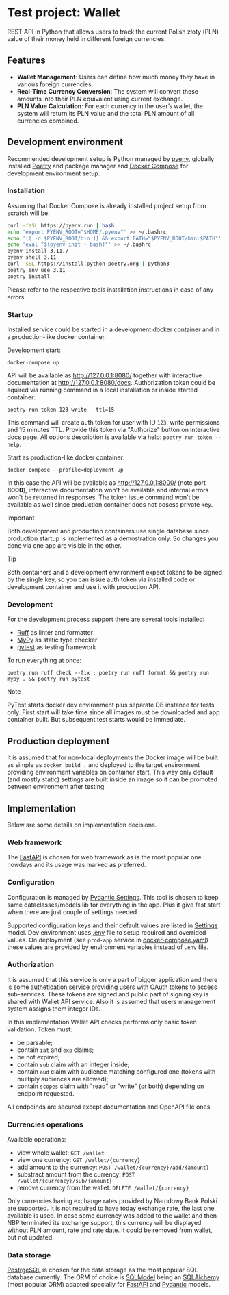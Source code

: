# Test project: Wallet

REST API in Python that allows users to track the current Polish złoty (PLN) value of their money held in different foreign currencies.

## Features
* **Wallet Management**: Users can define how much money they have in various foreign currencies.
* **Real-Time Currency Conversion**: The system will convert these amounts into their PLN equivalent using current exchange.
* **PLN Value Calculation**: For each currency in the user’s wallet, the system will return its PLN value and the total PLN amount of all currencies combined.

## Development environment

Recommended development setup is Python managed by [pyenv](https://github.com/pyenv/pyenv), globally installed [Poetry](https://python-poetry.org/) and package manager and [Docker Compose](https://docs.docker.com/compose/) for development environment setup.

### Installation

Assuming that Docker Compose is already installed project setup from scratch will be:

```bash
curl -fsSL https://pyenv.run | bash
echo 'export PYENV_ROOT="$HOME/.pyenv"' >> ~/.bashrc
echo '[[ -d $PYENV_ROOT/bin ]] && export PATH="$PYENV_ROOT/bin:$PATH"' >> ~/.bashrc
echo 'eval "$(pyenv init - bash)"' >> ~/.bashrc
pyenv install 3.11.7
pyenv shell 3.11
curl -sSL https://install.python-poetry.org | python3 -
poetry env use 3.11
poetry install
```

Please refer to the respective tools installation instructions in case of any errors.

### Startup

Installed service could be started in a development docker container and in a
production-like docker container.

Development start:
```console
docker-compose up
```

API will be available as http://127.0.0.1:8080/ together with interactive documentation
at http://127.0.0.1:8080/docs. Authorization token could be aquired via running command
in a local installation or inside started container:

```console
poetry run token 123 write --ttl=15
```

This command will create auth token for user with ID `123`, write permissions and 15
minutes TTL. Provide this token via "Authorize" button on interactive docs page. All
options description is available via help: `poetry run token --help`.

Start as production-like docker container:
```console
docker-compose --profile=deployment up
```

In this case the API will be available as http://127.0.0.1:8000/ (note port **8000**),
interactive documentation won't be available and internal errors won't be returned in
responses. The token issue command won't be available as well since production container
does not posess private key.

> [!IMPORTANT]
> Both development and production containers use single database since production
> startup is implemented as a demostration only. So changes you done via one app are
> visible in the other.

> [!TIP]
> Both containers and a development environment expect tokens to be signed by the single
> key, so you can issue auth token via installed code or development container and use
> it with production API.

### Development

For the development process support there are several tools installed:
* [Ruff](https://docs.astral.sh/ruff/) as linter and formatter
* [MyPy](https://mypy-lang.org/) as static type checker
* [pytest](https://docs.pytest.org/en/stable/) as testing framework

To run everything at once:
```console
poetry run ruff check --fix ; poetry run ruff format && poetry run mypy . && poetry run pytest
```

> [!NOTE]
> PyTest starts docker dev environment plus separate DB instance for tests only. First
> start will take time since all images must be downloaded and app container built. But
> subsequent test starts would be immediate.

## Production deployment

It is assumed that for non-local deployments the Docker image will be built as simple as
`docker build .` and deployed to the target environment providing environment variables
on container start. This way only default (and mostly static) settings are built inside
an image so it can be promoted between environment after testing.

## Implementation

Below are some details on implementation decisions.

### Web framework

The [FastAPI](https://fastapi.tiangolo.com/) is chosen for web framework as is the most
popular one nowdays and its usage was marked as preferred.

### Configuration

Configuration is managed by [Pydantic Settings](https://docs.pydantic.dev/latest/concepts/pydantic_settings/).
This tool is chosen to keep same dataclasses/models lib for everything in the app. Plus
it give fast start when there are just couple of settings needed.

Supported configuration keys and their default values are listed in [Settings](/wallet/config.py)
model. Dev environment uses [.env](/.env) file to setup required and overrided values.
On deployment (see `prod-app` service in [docker-compose.yaml](/docker-compose.yaml))
these values are provided by environment variables instead of `.env` file.

### Authorization

It is assumed that this service is only a part of bigger application and there is some
authetication service providing users with OAuth tokens to access sub-services. These
tokens are signed and public part of signing key is shared with Wallet API service. Also
it is assumed that users management system assigns them integer IDs.

In this implementation Wallet API checks performs only basic token validation. Token
must:
* be parsable;
* contain `iat` and `exp` claims;
* be not expired;
* contain `sub` claim with an integer inside;
* contain `aud` claim with audience matching configured one (tokens with multiply audiences are allowed);
* contain `scopes` claim with "read" or "write" (or both) depending on endpoint requested.

All endpoinds are secured except documentation and OpenAPI file ones.

### Currencies operations

Available operations:
* view whole wallet: `GET /wallet`
* view one currency: `GET /wallet/{currency}`
* add amount to the currency: `POST /wallet/{currency}/add/{amount}`
* substract amount from the currency: `POST /wallet/{currency}/sub/{amount}`
* remove currency from the wallet: `DELETE /wallet/{currency}`

Only currencies having exchange rates provided by Narodowy Bank Polski are supported. It
is not required to have today exchange rate, the last one available is used. In case
some currency was added to the wallet and then NBP terminated its exchange support, this
currency will be displayed without PLN amount, rate and rate date. It could be removed
from wallet, but not updated.

### Data storage

[PostrgeSQL](https://www.postgresql.org/) is chosen for the data storage as the most
popular SQL database currently. The ORM of choice is [SQLModel](https://sqlmodel.tiangolo.com/)
being an [SQLAlchemy](https://docs.sqlalchemy.org/) (most popular ORM) adapted specially
for [FastAPI](https://fastapi.tiangolo.com/) and [Pydantic](https://docs.pydantic.dev/)
models.
